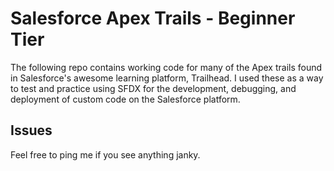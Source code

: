 # Salesforce Apex Trails - Beginner Tier

The following repo contains working code for many of the Apex trails found in Salesforce's awesome learning platform, Trailhead. I used these as a way to test and practice using SFDX for the development, debugging, and deployment of custom code on the Salesforce platform.

## Issues

Feel free to ping me if you see anything janky.
